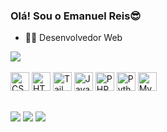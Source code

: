 ### Olá! Sou o Emanuel Reis😎

- 👨‍💻 Desenvolvedor Web

<div>
  <a href="https://github.com/Emanuel-Reis17" target="_blank">
    <img src="https://github-readme-stats.vercel.app/api/top-langs/?username=Emanuel-Reis17&theme=dark"/>
  </a>
</div> 
<br>
<div style="display: inline-block;">
  <img width="30px" src="https://cdn.jsdelivr.net/gh/devicons/devicon@latest/icons/html5/html5-original.svg" alt="CSS icon"/>
  <img width="30px" src="https://cdn.jsdelivr.net/gh/devicons/devicon@latest/icons/css3/css3-original.svg" alt="HTML5 icon"/>
  <img width="30px" src="https://cdn.jsdelivr.net/gh/devicons/devicon@latest/icons/tailwindcss/tailwindcss-original.svg" alt="TailwindCSS icon"/>
  <img width="30px" src="https://cdn.jsdelivr.net/gh/devicons/devicon@latest/icons/javascript/javascript-original.svg" alt="Javascript icon"/>
  <img width="30px" src="https://cdn.jsdelivr.net/gh/devicons/devicon@latest/icons/php/php-original.svg" alt="PHP icon"/>
  <img width="30px" src="https://cdn.jsdelivr.net/gh/devicons/devicon@latest/icons/python/python-original.svg" alt="Python icon"/>
  <img width="30px" src="https://cdn.jsdelivr.net/gh/devicons/devicon@latest/icons/mysql/mysql-original.svg" alt="MySQL icon"/>      
</div>

## 

<div>
  <a href="mailto:emanuelemreis@gmail.com" target="_blank"><img src="https://img.shields.io/badge/Gmail-D14836?style=for-the-badge&logo=gmail&logoColor=white" /></a>
  <a href="https://github.com/Emanuel-Reis17" target="_blank"><img src="https://img.shields.io/badge/GitHub-100000?style=for-the-badge&logo=github&logoColor=white" /></a>
  <a href="https://www.linkedin.com/in/emanuel-reis-377a09215" target="_blank"><img src="https://img.shields.io/badge/LinkedIn-0077B5?style=for-the-badge&logo=linkedin&logoColor=white" /></a>
</div>

